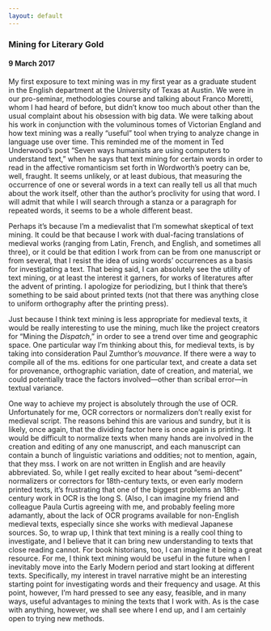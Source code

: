 ```yaml
---
layout: default
---
```

### Mining for Literary Gold
#### 9 March 2017

My first exposure to text mining was in my first year as a graduate student in the English department at the University of Texas at Austin. We were in our pro-seminar, methodologies course and talking about Franco Moretti, whom I had heard of before, but didn’t know too much about other than the usual complaint about his obsession with big data. We were talking about his work in conjunction with the voluminous tomes of Victorian England and how text mining was a really “useful” tool when trying to analyze change in language use over time. This reminded me of the moment in Ted Underwood’s post “Seven ways humanists are using computers to understand text,” when he says that text mining for certain words in order to read in the affective romanticism set forth in Wordworth’s poetry can be, well, fraught. It seems unlikely, or at least dubious, that measuring the occurrence of one or several words in a text can really tell us all that much about the work itself, other than the author’s proclivity for using that word. I will admit that while I will search through a stanza or a paragraph for repeated words, it seems to be a whole different beast.

Perhaps it’s because I’m a medievalist that I’m somewhat skeptical of text mining. It could be that because I work with dual-facing translations of medieval works (ranging from Latin, French, and English, and sometimes all three), or it could be that edition I work from can be from one manuscript or from several, that I resist the idea of using words’ occurrences as a basis for investigating a text. That being said, I can absolutely see the utility of text mining, or at least the interest it garners, for works of literatures after the advent of printing. I apologize for periodizing, but I think that there’s something to be said about printed texts (not that there was anything close to uniform orthography after the printing press).

Just because I think text mining is less appropriate for medieval texts, it would be really interesting to use the mining, much like the project creators for “Mining the *Dispatch*,” in order to see a trend over time and geographic space. One particular way I’m thinking about this, for medieval texts, is by taking into consideration Paul Zumthor’s *mouvance*. If there were a way to compile all of the ms. editions for one particular text, and create a data set for provenance, orthographic variation, date of creation, and material, we could potentially trace the factors involved—other than scribal error—in textual variance.

One way to achieve my project is absolutely through the use of OCR. Unfortunately for me, OCR correctors or normalizers don’t really exist for medieval script. The reasons behind this are various and sundry, but it is likely, once again, that the dividing factor here is once again is printing. It would be difficult to normalize texts when many hands are involved in the creation and editing of any one manuscript, and each manuscript can contain a bunch of linguistic variations and oddities; not to mention, again, that they mss. I work on are not written in English and are heavily abbreviated. So, while I get really excited to hear about “semi-decent” normalizers or correctors for 18th-century texts, or even early modern printed texts, it’s frustrating that one of the biggest problems an 18th-century work in OCR is the long S. (Also, I can imagine my friend and colleague Paula Curtis agreeing with me, and probably feeling more adamantly, about the lack of OCR programs available for non-English medieval texts, especially since she works with medieval Japanese sources.
So, to wrap up, I think that text mining is a really cool thing to investigate, and I believe that it can bring new understanding to texts that close reading cannot. For book historians, too, I can imagine it being a great resource. For me, I think text mining would be useful in the future when I inevitably move into the Early Modern period and start looking at different texts. Specifically, my interest in travel narrative might be an interesting starting point for investigating words and their frequency and usage. At this point, however, I’m hard pressed to see any easy, feasible, and in many ways, useful advantages to mining the texts that I work with. As is the case with anything, however, we shall see where I end up, and I am certainly open to trying new methods.
